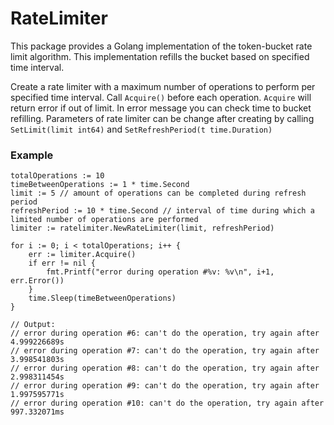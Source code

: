 # RateLimiter

This package provides a Golang implementation of the token-bucket rate limit algorithm. This implementation refills the bucket based on specified time interval.

Create a rate limiter with a maximum number of operations to perform per specified time interval. Call `Acquire()` before each operation. `Acquire` will return error if out of limit. In error message you can check time to bucket refilling. Parameters of rate limiter can be change after creating by calling `SetLimit(limit int64)` and `SetRefreshPeriod(t time.Duration)`


### Example 
``` golang
totalOperations := 10
timeBetweenOperations := 1 * time.Second
limit := 5 // amount of operations can be completed during refresh period
refreshPeriod := 10 * time.Second // interval of time during which a limited number of operations are performed
limiter := ratelimiter.NewRateLimiter(limit, refreshPeriod)

for i := 0; i < totalOperations; i++ {
    err := limiter.Acquire()
    if err != nil {
        fmt.Printf("error during operation #%v: %v\n", i+1, err.Error())
    }
    time.Sleep(timeBetweenOperations)
}

// Output:
// error during operation #6: can't do the operation, try again after 4.999226689s
// error during operation #7: can't do the operation, try again after 3.998541803s
// error during operation #8: can't do the operation, try again after 2.998311454s
// error during operation #9: can't do the operation, try again after 1.997595771s
// error during operation #10: can't do the operation, try again after 997.332071ms
```